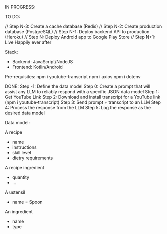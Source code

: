 IN PROGRESS:

TO DO:

// Step N-3: Create a cache database (Redis)
// Step N-2: Create production database (PostgreSQL)
// Step N-1: Deploy backend API to production (Heroku)
// Step N: Deploy Android app to Google Play Store
// Step N+1: Live Happily ever after

Stack:

- Backend: JavaScript/NodeJS
- Frontend: Kotlin/Android

Pre-requisites:
npm i youtube-transcript
npm i axios
npm i dotenv

DONE:
Step -1: Define the data model
Step 0: Create a prompt that will assist any LLM to reliably respond
with a specific JSON data model
Step 1: Get YouTube Link
Step 2: Download and install transcript for a YouTube link
(npm i youtube-transcript)
Step 3: Send prompt + transcript to an LLM
Step 4: Process the response from the LLM
Step 5: Log the response as the desired data model

Data model:

A recipe

- name
- instructions
- skill level
- dietry requirements

A recipe ingredient

- quantity
- ...

A ustensil

- name = Spoon

An ingredient

- name
- type

